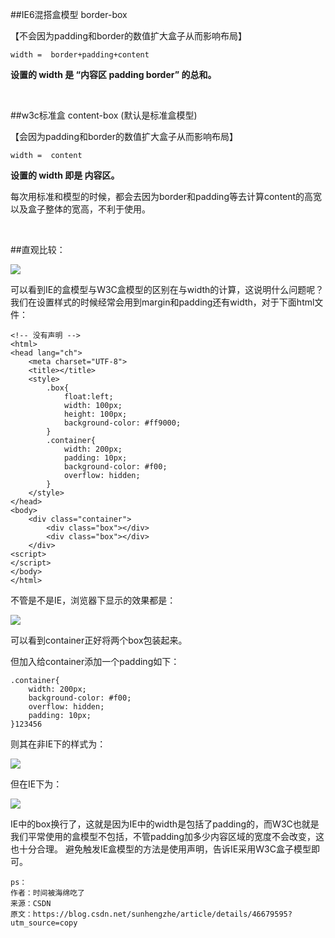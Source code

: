 ##IE6混搭盒模型   border-box  

【不会因为padding和border的数值扩大盒子从而影响布局】

	width =  border+padding+content

**设置的 width 是 “内容区 padding border” 的总和。**


<br>



##w3c标准盒    content-box  (默认是标准盒模型)

【会因为padding和border的数值扩大盒子从而影响布局】

	width =  content

**设置的 width 即是 内容区。**

每次用标准和模型的时候，都会去因为border和padding等去计算content的高宽以及盒子整体的宽高，不利于使用。

<br>

##直观比较：

![](https://i.imgur.com/I0Hrzc8.png)



可以看到IE的盒模型与W3C盒模型的区别在与width的计算，这说明什么问题呢？我们在设置样式的时候经常会用到margin和padding还有width，对于下面html文件：
	
	<!-- 没有声明 -->
	<html>
	<head lang="ch">
	    <meta charset="UTF-8">
	    <title></title>
	    <style>
	        .box{
	            float:left;
	            width: 100px;
	            height: 100px;
	            background-color: #ff9000;
	        }
	        .container{
	            width: 200px;
	            padding: 10px;
	            background-color: #f00;
	            overflow: hidden;
	        }
	    </style>
	</head>
	<body>
	    <div class="container">
	        <div class="box"></div>
	        <div class="box"></div>
	    </div>
	<script>
	</script>
	</body>
	</html>

不管是不是IE，浏览器下显示的效果都是：

![](https://i.imgur.com/mMWomGP.png)


可以看到container正好将两个box包装起来。

但加入给container添加一个padding如下：
	
	.container{
	    width: 200px;
	    background-color: #f00;
	    overflow: hidden;
	    padding: 10px;
	}123456

则其在非IE下的样式为：

![](https://i.imgur.com/KE5Ht2N.jpg) 
 
但在IE下为： 

![](https://i.imgur.com/rTd2WLc.jpg)

IE中的box换行了，这就是因为IE中的width是包括了padding的，而W3C也就是我们平常使用的盒模型不包括，不管padding加多少内容区域的宽度不会改变，这也十分合理。 
避免触发IE盒模型的方法是使用<!DOCTYPE html>声明，告诉IE采用W3C盒子模型即可。

	ps：
	作者：时间被海绵吃了 
	来源：CSDN 
	原文：https://blog.csdn.net/sunhengzhe/article/details/46679595?utm_source=copy 
